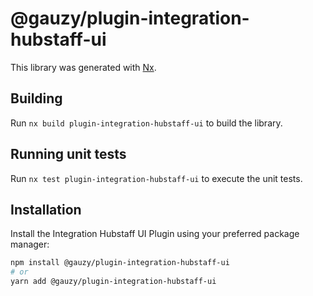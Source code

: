 # @gauzy/plugin-integration-hubstaff-ui

This library was generated with [Nx](https://nx.dev).

## Building

Run `nx build plugin-integration-hubstaff-ui` to build the library.

## Running unit tests

Run `nx test plugin-integration-hubstaff-ui` to execute the unit tests.

## Installation

Install the Integration Hubstaff UI Plugin using your preferred package manager:

```bash
npm install @gauzy/plugin-integration-hubstaff-ui
# or
yarn add @gauzy/plugin-integration-hubstaff-ui
```
